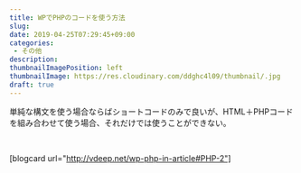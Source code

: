 ```yaml
---
title: WPでPHPのコードを使う方法
slug: 
date: 2019-04-25T07:29:45+09:00
categories: 
 - その他
description: 
thumbnailImagePosition: left
thumbnailImage: https://res.cloudinary.com/ddghc4l09/thumbnail/.jpg
draft: true
---
```


<!--more-->

単純な構文を使う場合ならばショートコードのみで良いが、HTML＋PHPコードを組み合わせて使う場合、それだけでは使うことができない。

&nbsp;

[blogcard url="http://vdeep.net/wp-php-in-article#PHP-2"]
